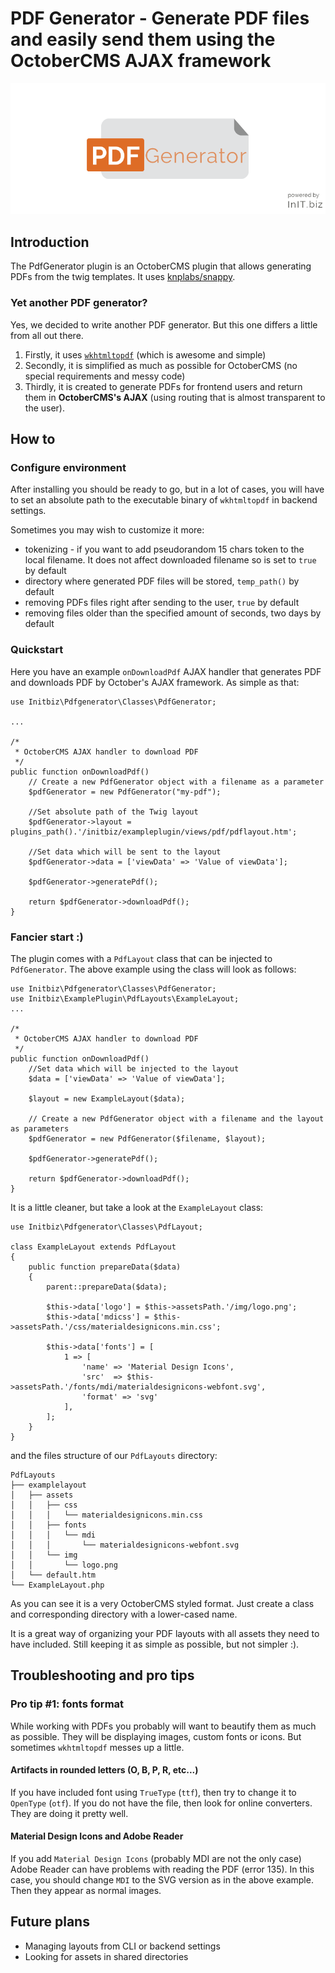 # PDF Generator - Generate PDF files and easily send them using the OctoberCMS AJAX framework
![PDF Generator banner](https://raw.githubusercontent.com/initbiz/initbiz.github.io/master/pdfgenerator/assets/images/pdfgenerator-banner.png)

## Introduction

The PdfGenerator plugin is an OctoberCMS plugin that allows generating PDFs from the twig templates. It uses [knplabs/snappy](https://github.com/knplabs/snappy).

### Yet another PDF generator?
Yes, we decided to write another PDF generator. But this one differs a little from all out there.
1. Firstly, it uses [`wkhtmltopdf`](https://wkhtmltopdf.org/) (which is awesome and simple)
1. Secondly, it is simplified as much as possible for OctoberCMS (no special requirements and messy code)
1. Thirdly, it is created to generate PDFs for frontend users and return them in **OctoberCMS's AJAX** (using routing that is almost transparent to the user).

[//]: # (Documentation)

## How to

### Configure environment

After installing you should be ready to go, but in a lot of cases, you will have to set an absolute path to the executable binary of `wkhtmltopdf` in backend settings.

Sometimes you may wish to customize it more:
 * tokenizing - if you want to add pseudorandom 15 chars token to the local filename. It does not affect downloaded filename so is set to `true` by default
 * directory where generated PDF files will be stored, `temp_path()` by default
 * removing PDFs files right after sending to the user, `true` by default
 * removing files older than the specified amount of seconds, two days by default

### Quickstart
Here you have an example `onDownloadPdf` AJAX handler that generates PDF and downloads PDF by October's AJAX framework. As simple as that:


    use Initbiz\Pdfgenerator\Classes\PdfGenerator;

    ...

    /*
     * OctoberCMS AJAX handler to download PDF
     */
    public function onDownloadPdf()
        // Create a new PdfGenerator object with a filename as a parameter
        $pdfGenerator = new PdfGenerator("my-pdf");

        //Set absolute path of the Twig layout
        $pdfGenerator->layout = plugins_path().'/initbiz/exampleplugin/views/pdf/pdflayout.htm';

        //Set data which will be sent to the layout
        $pdfGenerator->data = ['viewData' => 'Value of viewData'];

        $pdfGenerator->generatePdf();

        return $pdfGenerator->downloadPdf();
    }


### Fancier start :)
The plugin comes with a `PdfLayout` class that can be injected to `PdfGenerator`. The above example using the class will look as follows:

    use Initbiz\Pdfgenerator\Classes\PdfGenerator;
    use Initbiz\ExamplePlugin\PdfLayouts\ExampleLayout;
    ...

    /*
     * OctoberCMS AJAX handler to download PDF
     */
    public function onDownloadPdf()
        //Set data which will be injected to the layout
        $data = ['viewData' => 'Value of viewData'];

        $layout = new ExampleLayout($data);

        // Create a new PdfGenerator object with a filename and the layout as parameters
        $pdfGenerator = new PdfGenerator($filename, $layout);

        $pdfGenerator->generatePdf();

        return $pdfGenerator->downloadPdf();
    }


It is a little cleaner, but take a look at the `ExampleLayout` class:

    use Initbiz\Pdfgenerator\Classes\PdfLayout;

    class ExampleLayout extends PdfLayout
    {
        public function prepareData($data)
        {
            parent::prepareData($data);

            $this->data['logo'] = $this->assetsPath.'/img/logo.png';
            $this->data['mdicss'] = $this->assetsPath.'/css/materialdesignicons.min.css';

            $this->data['fonts'] = [
                1 => [
                    'name' => 'Material Design Icons',
                    'src'  => $this->assetsPath.'/fonts/mdi/materialdesignicons-webfont.svg',
                    'format' => 'svg'
                ],
            ];
        }
    }
and the files structure of our `PdfLayouts` directory:


    PdfLayouts
    ├── examplelayout
    │   ├── assets
    │   │   ├── css
    │   │   │   └── materialdesignicons.min.css
    │   │   ├── fonts
    │   │   │   └── mdi
    │   │   │       └── materialdesignicons-webfont.svg
    │   │   └── img
    │   │       └── logo.png
    │   └── default.htm
    └── ExampleLayout.php


As you can see it is a very OctoberCMS styled format. Just create a class and corresponding directory with a lower-cased name.

It is a great way of organizing your PDF layouts with all assets they need to have included. Still keeping it as simple as possible, but not simpler :).

## Troubleshooting and pro tips

### Pro tip #1: fonts format
While working with PDFs you probably will want to beautify them as much as possible. They will be displaying images, custom fonts or icons.
But sometimes `wkhtmltopdf` messes up a little.

#### Artifacts in rounded letters (O, B, P, R, etc...)
If you have included font using `TrueType` (`ttf`), then try to change it to `OpenType` (`otf`). If you do not have the file, then look for online converters. They are doing it pretty well.

#### Material Design Icons and Adobe Reader
If you add `Material Design Icons` (probably MDI are not the only case) Adobe Reader can have problems with reading the PDF (error 135). In this case, you should change `MDI` to the SVG version as in the above example. Then they appear as normal images.

## Future plans
* Managing layouts from CLI or backend settings
* Looking for assets in shared directories